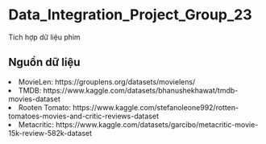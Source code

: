 # Data_Integration_Project_Group_23
Tích hợp dữ liệu phim <br>
<h2>Nguồn dữ liệu </h2>
<li>MovieLen: https://grouplens.org/datasets/movielens/</li>
<li>TMDB: https://www.kaggle.com/datasets/bhanushekhawat/tmdb-movies-dataset</li>
<li>Rooten Tomato: https://www.kaggle.com/stefanoleone992/rotten-tomatoes-movies-and-critic-reviews-dataset</li>
<li>Metacritic: https://www.kaggle.com/datasets/garcibo/metacritic-movie-15k-review-582k-dataset</li>
